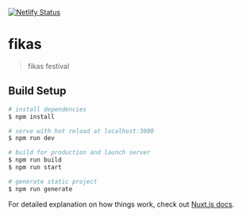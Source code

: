 [![Netlify Status](https://api.netlify.com/api/v1/badges/c9d1bd95-06b8-4d54-80e0-e1fbdf56e74a/deploy-status)](https://app.netlify.com/sites/fikasfest/deploys)

# fikas

> fikas festival

## Build Setup

```bash
# install dependencies
$ npm install

# serve with hot reload at localhost:3000
$ npm run dev

# build for production and launch server
$ npm run build
$ npm run start

# generate static project
$ npm run generate
```

For detailed explanation on how things work, check out [Nuxt.js docs](https://nuxtjs.org).
